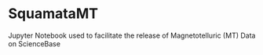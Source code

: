 # SquamataMT
Jupyter Notebook used to facilitate the release of Magnetotelluric (MT) Data on ScienceBase
